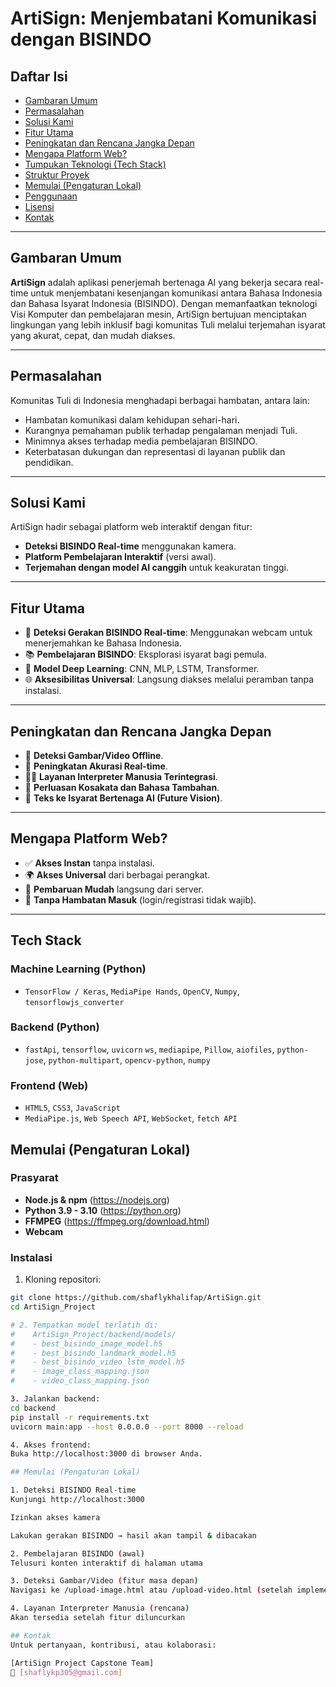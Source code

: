 # ArtiSign: Menjembatani Komunikasi dengan BISINDO

## Daftar Isi
- [Gambaran Umum](#gambaran-umum)
- [Permasalahan](#permasalahan)
- [Solusi Kami](#solusi-kami)
- [Fitur Utama](#fitur-utama)
- [Peningkatan dan Rencana Jangka Depan](#peningkatan-dan-rencana-jangka-depan)
- [Mengapa Platform Web?](#mengapa-platform-web)
- [Tumpukan Teknologi (Tech Stack)](#tumpukan-teknologi-tech-stack)
- [Struktur Proyek](#struktur-proyek)
- [Memulai (Pengaturan Lokal)](#memulai-pengaturan-lokal)
- [Penggunaan](#penggunaan)
- [Lisensi](#lisensi)
- [Kontak](#kontak)

---

## Gambaran Umum
**ArtiSign** adalah aplikasi penerjemah bertenaga AI yang bekerja secara real-time untuk menjembatani kesenjangan komunikasi antara Bahasa Indonesia dan Bahasa Isyarat Indonesia (BISINDO). Dengan memanfaatkan teknologi Visi Komputer dan pembelajaran mesin, ArtiSign bertujuan menciptakan lingkungan yang lebih inklusif bagi komunitas Tuli melalui terjemahan isyarat yang akurat, cepat, dan mudah diakses.

---

## Permasalahan
Komunitas Tuli di Indonesia menghadapi berbagai hambatan, antara lain:
- Hambatan komunikasi dalam kehidupan sehari-hari.
- Kurangnya pemahaman publik terhadap pengalaman menjadi Tuli.
- Minimnya akses terhadap media pembelajaran BISINDO.
- Keterbatasan dukungan dan representasi di layanan publik dan pendidikan.

---

## Solusi Kami
ArtiSign hadir sebagai platform web interaktif dengan fitur:
- **Deteksi BISINDO Real-time** menggunakan kamera.
- **Platform Pembelajaran Interaktif** (versi awal).
- **Terjemahan dengan model AI canggih** untuk keakuratan tinggi.

---

## Fitur Utama
- 🎥 **Deteksi Gerakan BISINDO Real-time**: Menggunakan webcam untuk menerjemahkan ke Bahasa Indonesia.
- 📚 **Pembelajaran BISINDO**: Eksplorasi isyarat bagi pemula.
- 🧠 **Model Deep Learning**: CNN, MLP, LSTM, Transformer.
- 🌐 **Aksesibilitas Universal**: Langsung diakses melalui peramban tanpa instalasi.

---

## Peningkatan dan Rencana Jangka Depan
- 📸 **Deteksi Gambar/Video Offline**.
- 🎯 **Peningkatan Akurasi Real-time**.
- 👩‍🏫 **Layanan Interpreter Manusia Terintegrasi**.
- 🧾 **Perluasan Kosakata dan Bahasa Tambahan**.
- 🤖 **Teks ke Isyarat Bertenaga AI (Future Vision)**.

---

## Mengapa Platform Web?
- ✅ **Akses Instan** tanpa instalasi.
- 🌍 **Akses Universal** dari berbagai perangkat.
- 🔄 **Pembaruan Mudah** langsung dari server.
- 🚪 **Tanpa Hambatan Masuk** (login/registrasi tidak wajib).

---

## Tech Stack

### Machine Learning (Python)
- `TensorFlow / Keras`, `MediaPipe Hands`, `OpenCV`, `Numpy`, `tensorflowjs_converter`

### Backend (Python)
- `fastApi`, `tensorflow`, `uvicorn` `ws`, `mediapipe`, `Pillow`, `aiofiles`, `python-jose`, `python-multipart`, `opencv-python`, `numpy`

### Frontend (Web)
- `HTML5`, `CSS3`, `JavaScript`
- `MediaPipe.js`, `Web Speech API`, `WebSocket`, `fetch API`

## Memulai (Pengaturan Lokal)

### Prasyarat
- **Node.js & npm** (https://nodejs.org)
- **Python 3.9 - 3.10** (https://python.org)
- **FFMPEG** (https://ffmpeg.org/download.html)
- **Webcam**

### Instalasi
1. Kloning repositori:
```bash
git clone https://github.com/shaflykhalifap/ArtiSign.git
cd ArtiSign_Project

# 2. Tempatkan model terlatih di:
#    ArtiSign_Project/backend/models/
#    - best_bisindo_image_model.h5
#    - best_bisindo_landmark_model.h5
#    - best_bisindo_video_lstm_model.h5
#    - image_class_mapping.json
#    - video_class_mapping.json

3. Jalankan backend:
cd backend
pip install -r requirements.txt
uvicorn main:app --host 0.0.0.0 --port 8000 --reload

4. Akses frontend:
Buka http://localhost:3000 di browser Anda.

## Memulai (Pengaturan Lokal)

1. Deteksi BISINDO Real-time
Kunjungi http://localhost:3000

Izinkan akses kamera

Lakukan gerakan BISINDO → hasil akan tampil & dibacakan

2. Pembelajaran BISINDO (awal)
Telusuri konten interaktif di halaman utama

3. Deteksi Gambar/Video (fitur masa depan)
Navigasi ke /upload-image.html atau /upload-video.html (setelah implementasi)

4. Layanan Interpreter Manusia (rencana)
Akan tersedia setelah fitur diluncurkan

## Kontak
Untuk pertanyaan, kontribusi, atau kolaborasi:

[ArtiSign Project Capstone Team]
📧 [shaflykp305@gmail.com]
